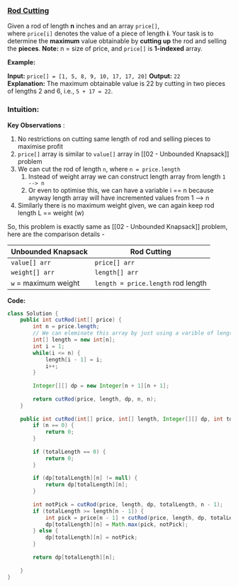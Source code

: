 ### [Rod Cutting](https://www.geeksforgeeks.org/problems/rod-cutting0840/1)

Given a rod of length **n** inches and an array `price[]`, where `price[i]` denotes the value of a piece of length **i**. Your task is to determine the **maximum** value obtainable by **cutting up** the rod and selling the **pieces**.
**Note:** n = size of price, and `price[]` is **1-indexed** array.

**Example:**

**Input:** `price[] = [1, 5, 8, 9, 10, 17, 17, 20]`
**Output:** `22`  
**Explanation:** The maximum obtainable value is 22 by cutting in two pieces of lengths 2 and 6, i.e., `5 + 17 = 22`.

### Intuition:

**Key Observations** :
1. No restrictions on cutting same length of rod and selling pieces to maximise profit
2. `price[]` array is similar to `value[]` array in [[02 - Unbounded Knapsack]] problem
3. We can cut the rod of length `n`, where `n = price.length`
	1. Instead of weight array we can construct length array from length `1 --> n`
	2. Or even to optimise this, we can have a variable i == n because anyway length array will have incremented values from 1 --> n
4. Similarly there is no maximum weight given, we can again keep rod length L == weight (w)

So, this problem is exactly same as [[02 - Unbounded Knapsack]] problem, here are the comparison details -

| Unbounded Knapsack   | Rod Cutting                        |
| -------------------- | ---------------------------------- |
| `value[] arr`        | `price[] arr`                      |
| `weight[] arr`       | `length[] arr`                     |
| `w` = maximum weight | `length = price.length` rod length |

**Code:**

```java
class Solution {
    public int cutRod(int[] price) {
        int n = price.length;
		// We can eleminate this array by just using a varible of length n
        int[] length = new int[n];
        int i = 1;
        while(i <= n) {
            length[i - 1] = i;
            i++;
        }
        
        Integer[][] dp = new Integer[n + 1][n + 1];
        
        return cutRod(price, length, dp, n, n);
    }
    
    public int cutRod(int[] price, int[] length, Integer[][] dp, int totalLength, int n) {
        if (n == 0) {
            return 0;
        }
        
        if (totalLength == 0) {
            return 0;
        }
        
        if (dp[totalLength][n] != null) {
            return dp[totalLength][n];
        }
        
        int notPick = cutRod(price, length, dp, totalLength, n - 1);
        if (totalLength >= length[n - 1]) {
            int pick = price[n - 1] + cutRod(price, length, dp, totalLength - length[n - 1], n);
            dp[totalLength][n] = Math.max(pick, notPick);
        } else {
            dp[totalLength][n] = notPick;
        }
        
        return dp[totalLength][n];
        
    }
}
```